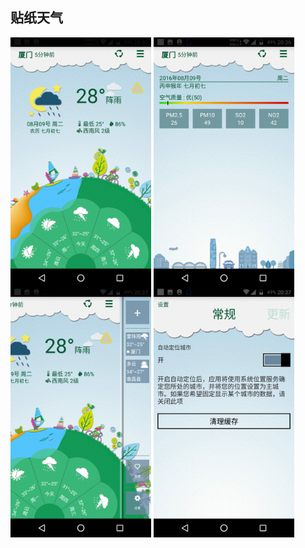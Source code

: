 ## 贴纸天气

<img src="Screenshot/主界面.jpg" height = "400" alt="图片名称" align=center />
<img src="Screenshot/天气环境.jpg" height = "400" alt="图片名称" align=center />
<img src="Screenshot/侧边栏.jpg" height = "400" alt="图片名称" align=center />
<img src="Screenshot/设置.jpg" height = "400" alt="图片名称" align=center />
